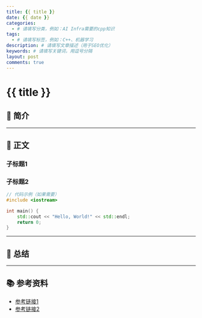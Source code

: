 ```yaml
---
title: {{ title }}
date: {{ date }}
categories:
  - # 请填写分类，例如：AI Infra需要的cpp知识
tags:
  - # 请填写标签，例如：C++、机器学习
description: # 请填写文章描述（用于SEO优化）
keywords: # 请填写关键词，用逗号分隔
layout: post
comments: true
---
```


# {{ title }}

## 📖 简介

<!-- 在这里简要介绍文章主题和要解决的问题 -->

---

## 🎯 正文

### 子标题1

<!-- 详细内容 -->

### 子标题2  

<!-- 详细内容 -->

```cpp
// 代码示例（如果需要）
#include <iostream>

int main() {
    std::cout << "Hello, World!" << std::endl;
    return 0;
}
```

---

## 🌟 总结

<!-- 总结文章要点 -->

---

## 📚 参考资料

<!-- 列出相关资源和链接 -->
- [参考链接1](https://example.com)
- [参考链接2](https://example.com)
